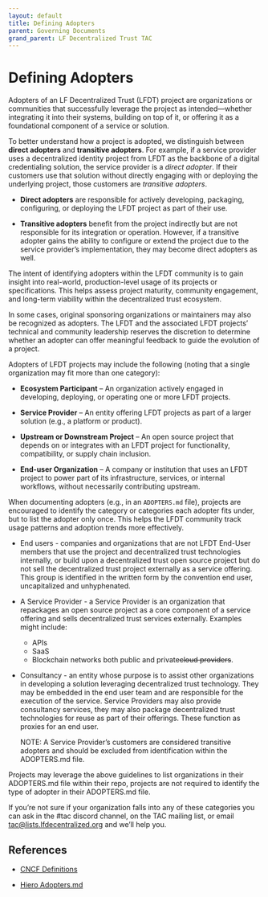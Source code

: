 ```yaml
---
layout: default
title: Defining Adopters
parent: Governing Documents
grand_parent: LF Decentralized Trust TAC
---
```

[//]: # (SPDX-License-Identifier: CC-BY-4.0)

# Defining Adopters

Adopters of an LF Decentralized Trust (LFDT) project are organizations or communities that successfully leverage the project as intended—whether integrating it into their systems, building on top of it, or offering it as a foundational component of a service or solution.

To better understand how a project is adopted, we distinguish between **direct adopters** and **transitive adopters**. For example, if a service provider uses a decentralized identity project from LFDT as the backbone of a digital credentialing solution, the service provider is a *direct adopter*. If their customers use that solution without directly engaging with or deploying the underlying project, those customers are *transitive adopters*.

* **Direct adopters** are responsible for actively developing, packaging, configuring, or deploying the LFDT project as part of their use.

* **Transitive adopters** benefit from the project indirectly but are not responsible for its integration or operation. However, if a transitive adopter gains the ability to configure or extend the project due to the service provider’s implementation, they may become direct adopters as well.

The intent of identifying adopters within the LFDT community is to gain insight into real-world, production-level usage of its projects or specifications. This helps assess project maturity, community engagement, and long-term viability within the decentralized trust ecosystem.

In some cases, original sponsoring organizations or maintainers may also be recognized as adopters. The LFDT and the associated LFDT projects’ technical and community leadership reserves the discretion to determine whether an adopter can offer meaningful feedback to guide the evolution of a project.

Adopters of LFDT projects may include the following (noting that a single organization may fit more than one category):

* **Ecosystem Participant** – An organization actively engaged in developing, deploying, or operating one or more LFDT projects.

* **Service Provider** – An entity offering LFDT projects as part of a larger solution (e.g., a platform or product).

* **Upstream or Downstream Project** – An open source project that depends on or integrates with an LFDT project for functionality, compatibility, or supply chain inclusion.

* **End-user Organization** – A company or institution that uses an LFDT project to power part of its infrastructure, services, or internal workflows, without necessarily contributing upstream.

When documenting adopters (e.g., in an `ADOPTERS.md` file), projects are encouraged to identify the category or categories each adopter fits under, but to list the adopter only once. This helps the LFDT community track usage patterns and adoption trends more effectively.

* End users \- companies and organizations that are not LFDT End-User members that use the project and decentralized trust technologies internally, or build upon a decentralized trust open source project but do not sell the decentralized trust project externally as a service offering. This group is identified in the written form by the convention end user, uncapitalized and unhyphenated.  
* A Service Provider \- a Service Provider is an organization that repackages an open source project as a core component of a service offering and sells decentralized trust services externally. Examples might include:  
  * APIs  
  * SaaS  
  * Blockchain networks both public and private~~cloud providers~~.   
* Consultancy \- an entity whose purpose is to assist other organizations in developing a solution leveraging decentralized trust technology. They may be embedded in the end user team and are responsible for the execution of the service. Service Providers may also provide consultancy services, they may also package decentralized trust technologies for reuse as part of their offerings. These function as proxies for an end user.  
    
  NOTE: A Service Provider’s customers are considered transitive adopters and should be excluded from identification within the ADOPTERS.md file.

Projects may leverage the above guidelines to list organizations in their ADOPTERS.md file within their repo, projects are not required to identify the type of adopter in their ADOPTERS.md file.

If you’re not sure if your organization falls into any of these categories you can ask in the \#tac discord channel, on the TAC mailing list, or email [tac@lists.lfdecentralized.org](mailto:tac@lists.lfdecentralizedtrust.org)  and we’ll help you.  

## References

- [CNCF Definitions](https://github.com/cncf/toc/blob/main/FAQ.md#what-is-the-definition-of-an-adopter)

- [Hiero Adopters.md](https://github.com/hiero-ledger/governance/blob/main/elections/ADOPTERS.md)
